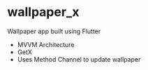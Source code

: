 # wallpaper_x

Wallpaper app built using Flutter

- MVVM Architecture
- GetX
- Uses Method Channel to update wallpaper